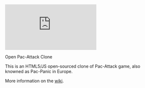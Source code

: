 ![opac](http://img.dafont.com/preview.php?text=opac&ttf=pacfont0&ext=1&size=50&psize=m&y=57)

Open Pac-Attack Clone

This is an HTML5/JS open-sourced clone of Pac-Attack game, also knowned as Pac-Panic in Europe.

More information on the [wiki](../../wiki).

